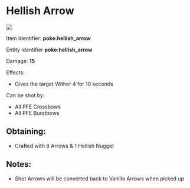 # Hellish Arrow

![](https://github.com/ItsMePok/PFE/assets/136857747/a6c09bd7-f296-4844-ba2b-f226de5eb8a3)

Item Identifier: **poke:hellish\_arrow**

Entity Identifier **poke:hellish\_arrow**

Damage: **15**

Effects:

* Gives the target Wither 4 for 10 seconds

Can be shot by:

* All PFE Crossbows
* All PFE Burstbows

## Obtaining:

* Crafted with 8 Arrows & 1 Hellish Nugget

## Notes:

* Shot Arrows will be converted back to Vanilla Arrows when picked up
